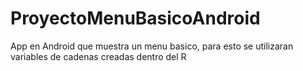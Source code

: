 ProyectoMenuBasicoAndroid
=========================

App en Android que muestra un menu basico, para esto se utilizaran variables de cadenas creadas dentro del R
